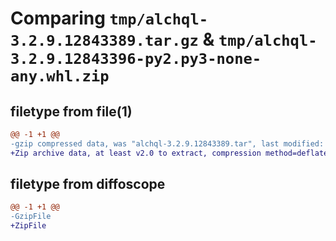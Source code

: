 # Comparing `tmp/alchql-3.2.9.12843389.tar.gz` & `tmp/alchql-3.2.9.12843396-py2.py3-none-any.whl.zip`

## filetype from file(1)

```diff
@@ -1 +1 @@
-gzip compressed data, was "alchql-3.2.9.12843389.tar", last modified: Fri Jan 13 13:13:30 2023, max compression
+Zip archive data, at least v2.0 to extract, compression method=deflate
```

## filetype from diffoscope

```diff
@@ -1 +1 @@
-GzipFile
+ZipFile
```

